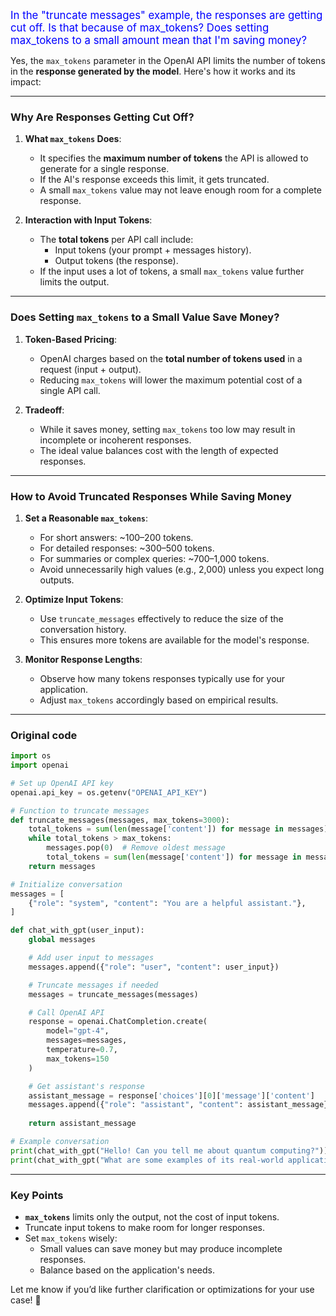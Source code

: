 <span style="color:blue;font-size:larger;">In the "truncate messages" example, the responses are getting cut off.  Is that because of max\_tokens?  Does setting max\_tokens to a small amount mean that I'm saving money?

Yes, the `max_tokens` parameter in the OpenAI API limits the number of tokens in the **response generated by the model**. Here's how it works and its impact:

---

### **Why Are Responses Getting Cut Off?**
1. **What `max_tokens` Does**:
   - It specifies the **maximum number of tokens** the API is allowed to generate for a single response.
   - If the AI's response exceeds this limit, it gets truncated.
   - A small `max_tokens` value may not leave enough room for a complete response.

2. **Interaction with Input Tokens**:
   - The **total tokens** per API call include:
     - Input tokens (your prompt + messages history).
     - Output tokens (the response).
   - If the input uses a lot of tokens, a small `max_tokens` value further limits the output.

---

### **Does Setting `max_tokens` to a Small Value Save Money?**
1. **Token-Based Pricing**:
   - OpenAI charges based on the **total number of tokens used** in a request (input + output).
   - Reducing `max_tokens` will lower the maximum potential cost of a single API call.

2. **Tradeoff**:
   - While it saves money, setting `max_tokens` too low may result in incomplete or incoherent responses.
   - The ideal value balances cost with the length of expected responses.

---

### **How to Avoid Truncated Responses While Saving Money**
1. **Set a Reasonable `max_tokens`**:
   - For short answers: ~100–200 tokens.
   - For detailed responses: ~300–500 tokens.
   - For summaries or complex queries: ~700–1,000 tokens.
   - Avoid unnecessarily high values (e.g., 2,000) unless you expect long outputs.

2. **Optimize Input Tokens**:
   - Use `truncate_messages` effectively to reduce the size of the conversation history.
   - This ensures more tokens are available for the model's response.

3. **Monitor Response Lengths**:
   - Observe how many tokens responses typically use for your application.
   - Adjust `max_tokens` accordingly based on empirical results.

---

### Original code

```py
import os
import openai

# Set up OpenAI API key
openai.api_key = os.getenv("OPENAI_API_KEY")

# Function to truncate messages
def truncate_messages(messages, max_tokens=3000):
    total_tokens = sum(len(message['content']) for message in messages)
    while total_tokens > max_tokens:
        messages.pop(0)  # Remove oldest message
        total_tokens = sum(len(message['content']) for message in messages)
    return messages

# Initialize conversation
messages = [
    {"role": "system", "content": "You are a helpful assistant."},
]

def chat_with_gpt(user_input):
    global messages

    # Add user input to messages
    messages.append({"role": "user", "content": user_input})

    # Truncate messages if needed
    messages = truncate_messages(messages)

    # Call OpenAI API
    response = openai.ChatCompletion.create(
        model="gpt-4",
        messages=messages,
        temperature=0.7,
        max_tokens=150
    )

    # Get assistant's response
    assistant_message = response['choices'][0]['message']['content']
    messages.append({"role": "assistant", "content": assistant_message})
    
    return assistant_message

# Example conversation
print(chat_with_gpt("Hello! Can you tell me about quantum computing?"))
print(chat_with_gpt("What are some examples of its real-world applications?"))
```

---

### **Key Points**
- **`max_tokens`** limits only the output, not the cost of input tokens.
- Truncate input tokens to make room for longer responses.
- Set `max_tokens` wisely:
  - Small values can save money but may produce incomplete responses.
  - Balance based on the application's needs.

Let me know if you’d like further clarification or optimizations for your use case! 🚀

<br>
